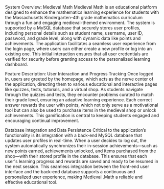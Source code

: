 System Overview: Medieval Math 
Medieval Math is an educational platform designed to enhance the mathematics learning experience for students with the Massachusetts Kindergarten–4th grade mathematics curriculum through a fun and engaging medieval-themed environment. The system is supported by a MySQL database that securely stores user profiles, including personal details such as student name, username, user ID, password, and grade level, along with dynamic data like points and achievements. The application facilitates a seamless user experience from the login page, where users can either create a new profile or log into an existing one. This initial interaction ensures that all user credentials are verified for security before granting access to the personalized learning dashboard.

Feature Description: User Interaction and Progress Tracking 
Once logged in, users are greeted by the homepage, which acts as the nerve center of the application, directing them to various educational and interactive pages like quizzes, tests, tutorials, and a virtual shop. As students navigate through the quizzes and tests, they encounter problems curated to match their grade level, ensuring an adaptive learning experience. Each correct answer rewards the user with points, which not only serve as a motivational tool but can also be used to purchase items in the medieval shop or unlock achievements. This gamification is central to keeping students engaged and encouraging continual improvement.

Database Integration and Data Persistence 
Critical to the application’s functionality is its integration with a back-end MySQL database that updates user profiles in real-time. When a user decides to log out, the system automatically synchronizes their in-session achievements—such as new points earned, achievements unlocked, and items purchased from the shop—with their stored profile in the database. This ensures that each user's learning progress and rewards are saved and ready to be resumed in the next session. This seamless integration between the front-end user interface and the back-end database supports a continuous and personalized user experience, making Medieval .Math a reliable and effective educational tool.
